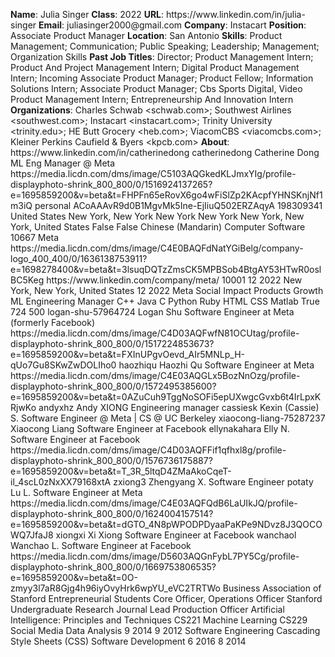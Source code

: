 **Name**: Julia Singer
**Class**: 2022
**URL**: https://www\.linkedin\.com/in/julia\-singer
**Email**: juliasinger2000@gmail\.com
**Company**: Instacart
**Position**: Associate Product Manager
**Location**: San Antonio
**Skills**: Product Management; Communication; Public Speaking; Leadership; Management; Organization Skills
**Past Job Titles**: Director; Product Management Intern; Product And Project Management Intern; Digital Product Management Intern; Incoming Associate Product Manager; Product Fellow; Information Solutions Intern; Associate Product Manager; Cbs Sports Digital, Video Product Management Intern; Entrepreneurship And Innovation Intern
**Organizations**: Charles Schwab <schwab\.com>; Southwest Airlines <southwest\.com>; Instacart <instacart\.com>; Trinity University <trinity\.edu>; HE Butt Grocery <heb\.com>; ViacomCBS <viacomcbs\.com>; Kleiner Perkins Caufield & Byers <kpcb\.com>
**About**: https://www\.linkedin\.com/in/catherinedong catherinedong Catherine Dong ML Eng Manager @ Meta https://media\.licdn\.com/dms/image/C5103AQGkedKLJmxYIg/profile\-displayphoto\-shrink\_800\_800/0/1516924137265?e=1695859200&v=beta&t=FHPFn65eRovX6go4wFiSlZp2KAcpfYHNSKnjNf1m3iQ personal ACoAAAvR9d0B1MgvMk5Ine\-EjIiuQ502ERZAqyA 198309341 United States New York, New York New York New York New York, New York, United States False False Chinese \(Mandarin\) Computer Software 10667 Meta https://media\.licdn\.com/dms/image/C4E0BAQFdNatYGiBelg/company\-logo\_400\_400/0/1636138753911?e=1698278400&v=beta&t=3lsuqDQTzZmsCK5MPBSob4BtgAY53HTwR0oslBC5Keg https://www\.linkedin\.com/company/meta/ 10001 12 2022 New York, New York, United States 12 2022 Meta Social Impact Products Growth ML Engineering Manager C\+\+ Java C Python Ruby HTML CSS Matlab True 724 500 logan\-shu\-57964724 Logan Shu Software Engineer at Meta \(formerly Facebook\) https://media\.licdn\.com/dms/image/C4D03AQFwfN81OCUtag/profile\-displayphoto\-shrink\_800\_800/0/1517224853673?e=1695859200&v=beta&t=FXInUPgvOevd\_AIr5MNLp\_H\-qUo7Gu8SKwZwDOLIho0 haozhiqu Haozhi Qu Software Engineer at Meta https://media\.licdn\.com/dms/image/C4E03AQGLx5BozNnOzg/profile\-displayphoto\-shrink\_800\_800/0/1572495385600?e=1695859200&v=beta&t=0AZuCuh9TggNoSOFi5epUXwgcGvxb6t4IrLpxKRjwKo andyxhz Andy XIONG Engineering manager cassiesk Kexin \(Cassie\) S\. Software Engineer @ Meta | CS @ UC Berkeley xiaocong\-liang\-75287237 Xiaocong Liang Software Engineer at Facebook ellynakahara Elly N\. Software Engineer at Facebook https://media\.licdn\.com/dms/image/C4D03AQFFif1qfhxl8g/profile\-displayphoto\-shrink\_800\_800/0/1576736175887?e=1695859200&v=beta&t=T\_3R\_5ltqD4ZMaAkoCqeT\-il\_4scL0zNxXX79168xtA zxiong3 Zhengyang X\. Software Engineer potaty Lu L\. Software Engineer at Meta https://media\.licdn\.com/dms/image/C4E03AQFQdB6LaUIkJQ/profile\-displayphoto\-shrink\_800\_800/0/1624004157514?e=1695859200&v=beta&t=dGTO\_4N8pWPODPDyaaPaKPe9NDvz8J3QOCOWQ7JfaJ8 xiongxi Xi Xiong Software Engineer at Facebook wanchaol Wanchao L\. Software Engineer at Facebook https://media\.licdn\.com/dms/image/D5603AQGnFybL7PY5Cg/profile\-displayphoto\-shrink\_800\_800/0/1669753806535?e=1695859200&v=beta&t=0O\-zmyy3l7aR8Gjg4h96iyOvyHrk6wpYU\_eVC2TRTWo Business Association of Stanford Entrepreneurial Students Core Officer, Operations Officer Stanford Undergraduate Research Journal Lead Production Officer Artificial Intelligence: Principles and Techniques CS221 Machine Learning CS229 Social Media Data Analysis 9 2014 9 2012 Software Engineering Cascading Style Sheets \(CSS\) Software Development 6 2016 8 2014
